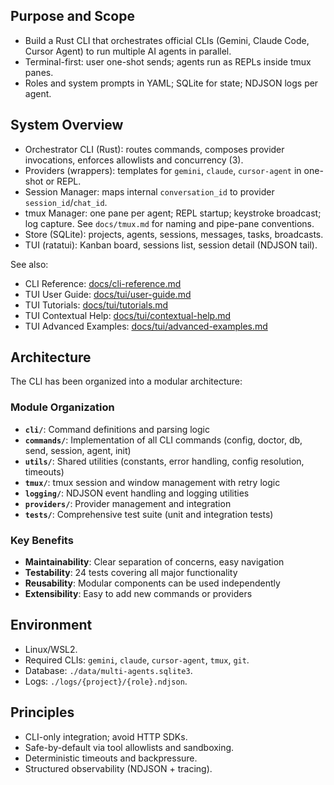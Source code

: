 ## Purpose and Scope
- Build a Rust CLI that orchestrates official CLIs (Gemini, Claude Code, Cursor Agent) to run multiple AI agents in parallel.
- Terminal-first: user one-shot sends; agents run as REPLs inside tmux panes.
- Roles and system prompts in YAML; SQLite for state; NDJSON logs per agent.

## System Overview
- Orchestrator CLI (Rust): routes commands, composes provider invocations, enforces allowlists and concurrency (3).
- Providers (wrappers): templates for `gemini`, `claude`, `cursor-agent` in one-shot or REPL.
- Session Manager: maps internal `conversation_id` to provider `session_id`/`chat_id`.
- tmux Manager: one pane per agent; REPL startup; keystroke broadcast; log capture. See `docs/tmux.md` for naming and pipe-pane conventions.
- Store (SQLite): projects, agents, sessions, messages, tasks, broadcasts.
- TUI (ratatui): Kanban board, sessions list, session detail (NDJSON tail).

See also:
- CLI Reference: [docs/cli-reference.md](cli-reference.md)
- TUI User Guide: [docs/tui/user-guide.md](tui/user-guide.md)
- TUI Tutorials: [docs/tui/tutorials.md](tui/tutorials.md)
- TUI Contextual Help: [docs/tui/contextual-help.md](tui/contextual-help.md)
- TUI Advanced Examples: [docs/tui/advanced-examples.md](tui/advanced-examples.md)

## Architecture

The CLI has been organized into a modular architecture:

### Module Organization
- **`cli/`**: Command definitions and parsing logic
- **`commands/`**: Implementation of all CLI commands (config, doctor, db, send, session, agent, init)
- **`utils/`**: Shared utilities (constants, error handling, config resolution, timeouts)
- **`tmux/`**: tmux session and window management with retry logic
- **`logging/`**: NDJSON event handling and logging utilities
- **`providers/`**: Provider management and integration
- **`tests/`**: Comprehensive test suite (unit and integration tests)

### Key Benefits
- **Maintainability**: Clear separation of concerns, easy navigation
- **Testability**: 24 tests covering all major functionality
- **Reusability**: Modular components can be used independently
- **Extensibility**: Easy to add new commands or providers

## Environment
- Linux/WSL2.
- Required CLIs: `gemini`, `claude`, `cursor-agent`, `tmux`, `git`.
- Database: `./data/multi-agents.sqlite3`.
- Logs: `./logs/{project}/{role}.ndjson`.

## Principles
- CLI-only integration; avoid HTTP SDKs.
- Safe-by-default via tool allowlists and sandboxing.
- Deterministic timeouts and backpressure.
- Structured observability (NDJSON + tracing).
